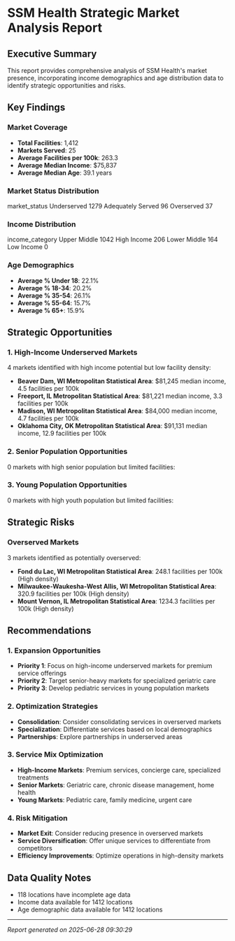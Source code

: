 
# SSM Health Strategic Market Analysis Report

## Executive Summary
This report provides comprehensive analysis of SSM Health's market presence, incorporating income demographics and age distribution data to identify strategic opportunities and risks.

## Key Findings

### Market Coverage
- **Total Facilities**: 1,412
- **Markets Served**: 25
- **Average Facilities per 100k**: 263.3
- **Average Median Income**: $75,837
- **Average Median Age**: 39.1 years

### Market Status Distribution
market_status
Underserved          1279
Adequately Served      96
Overserved             37

### Income Distribution
income_category
Upper Middle    1042
High Income      206
Lower Middle     164
Low Income         0

### Age Demographics
- **Average % Under 18**: 22.1%
- **Average % 18-34**: 20.2%
- **Average % 35-54**: 26.1%
- **Average % 55-64**: 15.7%
- **Average % 65+**: 15.9%

## Strategic Opportunities

### 1. High-Income Underserved Markets
4 markets identified with high income potential but low facility density:

- **Beaver Dam, WI Metropolitan Statistical Area**: $81,245 median income, 4.5 facilities per 100k
- **Freeport, IL Metropolitan Statistical Area**: $81,221 median income, 3.3 facilities per 100k
- **Madison, WI Metropolitan Statistical Area**: $84,000 median income, 4.7 facilities per 100k
- **Oklahoma City, OK Metropolitan Statistical Area**: $91,131 median income, 12.9 facilities per 100k

### 2. Senior Population Opportunities
0 markets with high senior population but limited facilities:


### 3. Young Population Opportunities
0 markets with high youth population but limited facilities:


## Strategic Risks

### Overserved Markets
3 markets identified as potentially overserved:

- **Fond du Lac, WI Metropolitan Statistical Area**: 248.1 facilities per 100k (High density)
- **Milwaukee-Waukesha-West Allis, WI Metropolitan Statistical Area**: 320.9 facilities per 100k (High density)
- **Mount Vernon, IL Metropolitan Statistical Area**: 1234.3 facilities per 100k (High density)

## Recommendations

### 1. Expansion Opportunities
- **Priority 1**: Focus on high-income underserved markets for premium service offerings
- **Priority 2**: Target senior-heavy markets for specialized geriatric care
- **Priority 3**: Develop pediatric services in young population markets

### 2. Optimization Strategies
- **Consolidation**: Consider consolidating services in overserved markets
- **Specialization**: Differentiate services based on local demographics
- **Partnerships**: Explore partnerships in underserved areas

### 3. Service Mix Optimization
- **High-Income Markets**: Premium services, concierge care, specialized treatments
- **Senior Markets**: Geriatric care, chronic disease management, home health
- **Young Markets**: Pediatric care, family medicine, urgent care

### 4. Risk Mitigation
- **Market Exit**: Consider reducing presence in overserved markets
- **Service Diversification**: Offer unique services to differentiate from competitors
- **Efficiency Improvements**: Optimize operations in high-density markets

## Data Quality Notes
- 118 locations have incomplete age data
- Income data available for 1412 locations
- Age demographic data available for 1412 locations

---
*Report generated on 2025-06-28 09:30:29*
